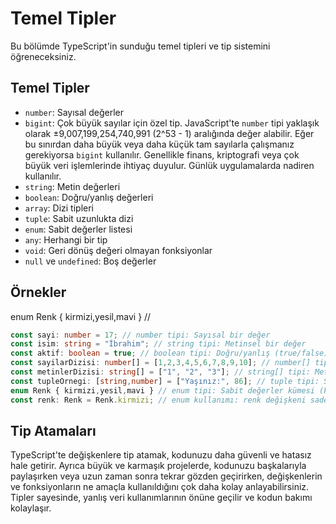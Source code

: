 # Temel Tipler

Bu bölümde TypeScript'in sunduğu temel tipleri ve tip sistemini öğreneceksiniz.

## Temel Tipler

- `number`: Sayısal değerler
- `bigint`: Çok büyük sayılar için özel tip. JavaScript'te `number` tipi yaklaşık olarak ±9,007,199,254,740,991 (2^53 - 1) aralığında değer alabilir. Eğer bu sınırdan daha büyük veya daha küçük tam sayılarla çalışmanız gerekiyorsa `bigint` kullanılır. Genellikle finans, kriptografi veya çok büyük veri işlemlerinde ihtiyaç duyulur. Günlük uygulamalarda nadiren kullanılır.
- `string`: Metin değerleri
- `boolean`: Doğru/yanlış değerleri
- `array`: Dizi tipleri
- `tuple`: Sabit uzunlukta dizi
- `enum`: Sabit değerler listesi
- `any`: Herhangi bir tip
- `void`: Geri dönüş değeri olmayan fonksiyonlar
- `null` ve `undefined`: Boş değerler

## Örnekler

enum Renk { kirmizi,yesil,mavi } //
```typescript
const sayi: number = 17; // number tipi: Sayısal bir değer
const isim: string = "İbrahim"; // string tipi: Metinsel bir değer
const aktif: boolean = true; // boolean tipi: Doğru/yanlış (true/false) değeri yani bilgisayardaki 0 ile 1 gibi
const sayilarDizisi: number[] = [1,2,3,4,5,6,7,8,9,10]; // number[] tipi: Sayılardan oluşan bir dizi
const metinlerDizisi: string[] = ["1", "2", "3"]; // string[] tipi: Metinlerden oluşan bir dizi
const tupleOrnegi: [string,number] = ["Yaşınız:", 86]; // tuple tipi: Sıralı ve sabit uzunlukta farklı tipte değerler içeren dizi
enum Renk { kirmizi,yesil,mavi } // enum tipi: Sabit değerler kümesi (kirmizi=0, yesil=1, mavi=2)
const renk: Renk = Renk.kirmizi; // enum kullanımı: renk değişkeni sadece Renk enum'undaki değerleri alabilir
```

## Tip Atamaları

TypeScript'te değişkenlere tip atamak, kodunuzu daha güvenli ve hatasız hale getirir. Ayrıca büyük ve karmaşık projelerde, kodunuzu başkalarıyla paylaşırken veya uzun zaman sonra tekrar gözden geçirirken, değişkenlerin ve fonksiyonların ne amaçla kullanıldığını çok daha kolay anlayabilirsiniz. Tipler sayesinde, yanlış veri kullanımlarının önüne geçilir ve kodun bakımı kolaylaşır.
